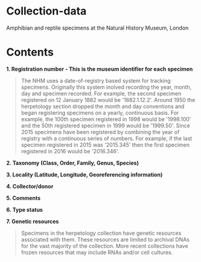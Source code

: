 # Collection-data
Amphibian and reptile specimens at the Natural History Museum, London

# Contents
**1. Registration number - This is the museum identifier for each specimen** 
>The NHM uses a date-of-registry based system for tracking specimens. Originally this system inolved recording the year, month, day and specimen recorded. For example, the second specimen registered on 12 January 1882 would be '1882.1.12.2'. Around 1950 the herpetology section dropped the month and day conventions and began registering specimens on a yearly, continuous basis. For example, the 100th specimen registered in 1998 would be '1998.100' and the 50th registered specimen in 1999 would be '1999.50'. Since 2015 specimens have been registered by combining the year of registry with a continuous series of numbers. For example, if the last specimen registered in 2015 was '2015.345' then the first specimen registered in 2016 would be '2016.346'.    

**2. Taxonomy (Class, Order, Family, Genus, Species)** 

**3. Locality (Latitude, Longitude, Georeferencing information)** 

**4. Collector/donor** 

**5. Comments**

**6. Type status**

**7. Genetic resources**
>Specimens in the herpetology collection have genetic resources associated with them. These resources are limited to archival DNAs for the vast majority of the collection. More recent collections have frozen resources that may include RNAs and/or cell cultures.   
